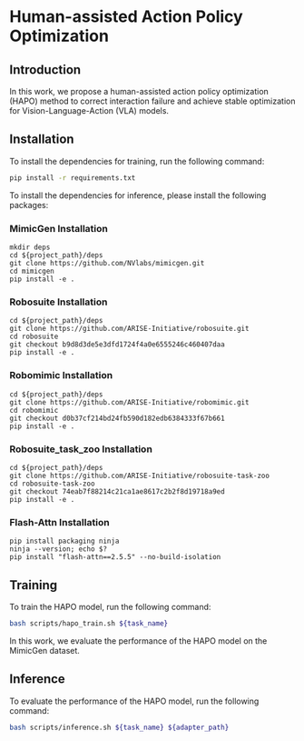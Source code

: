 # Human-assisted Action Policy Optimization

## Introduction

In this work, we propose a human-assisted action policy optimization (HAPO) method to correct interaction failure and achieve stable optimization for Vision-Language-Action (VLA) models.

## Installation

To install the dependencies for training, run the following command:
```bash
pip install -r requirements.txt
```

To install the dependencies for inference, please install the following packages:

### MimicGen Installation
```
mkdir deps
cd ${project_path}/deps
git clone https://github.com/NVlabs/mimicgen.git
cd mimicgen
pip install -e .
```
### Robosuite Installation
```
cd ${project_path}/deps
git clone https://github.com/ARISE-Initiative/robosuite.git
cd robosuite
git checkout b9d8d3de5e3dfd1724f4a0e6555246c460407daa
pip install -e .
```

### Robomimic Installation
```
cd ${project_path}/deps
git clone https://github.com/ARISE-Initiative/robomimic.git
cd robomimic
git checkout d0b37cf214bd24fb590d182edb6384333f67b661
pip install -e .
```
### Robosuite_task_zoo Installation
```
cd ${project_path}/deps
git clone https://github.com/ARISE-Initiative/robosuite-task-zoo
cd robosuite-task-zoo
git checkout 74eab7f88214c21ca1ae8617c2b2f8d19718a9ed
pip install -e .
```

### Flash-Attn Installation
```
pip install packaging ninja
ninja --version; echo $?
pip install "flash-attn==2.5.5" --no-build-isolation
```
## Training

To train the HAPO model, run the following command:
```bash
bash scripts/hapo_train.sh ${task_name}
```

In this work, we evaluate the performance of the HAPO model on the MimicGen dataset.

## Inference

To evaluate the performance of the HAPO model, run the following command:
```bash
bash scripts/inference.sh ${task_name} ${adapter_path}